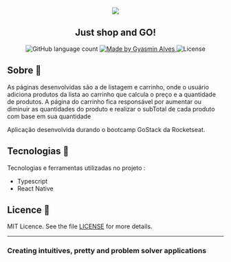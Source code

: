 

<h1 align="center">
   <img src = "https://ik.imagekit.io/am6iypeh5w/GoMarketplace_jKM5H9LwsJ.png" widht="200px" />
</h1>


<h2 align="center"> Just shop and GO! </h2>

<p align="center">
  <img alt="GitHub language count" src="https://img.shields.io/github/languages/count/GyALves/GoMarketplace?color=red">

  <a href="https://www.linkedin.com/in/gyasmin-assun%C3%A7%C3%A3o-223417180/">
    <img alt="Made by Gyasmin Alves" src="https://img.shields.io/badge/made%20by-Gyasmin%20Alves-red">
  </a>

 <img alt="License" src="https://img.shields.io/github/license/GyAlves/GoMarketplace?color=red">

</p>






##  Sobre  📖
As páginas desenvolvidas são a de listagem e carrinho, onde o usuário adiciona produtos da lista ao carrinho que calcula o preço e a quantidade de produtos. A página do carrinho fica 
responsável por aumentar ou diminuir as quantidades do produto e realizar o subTotal de cada produto com base em sua quantidade

Aplicação desenvolvida durando o bootcamp GoStack da Rocketseat.

## Tecnologias  📱 

Tecnologias e ferramentas utilizadas no projeto :

- Typescript
- React Native 


##  Licence :memo:

MIT Licence. See the file [LICENSE](LICENSE.md) for more details.

---

### Creating intuitives, pretty and problem solver applications
